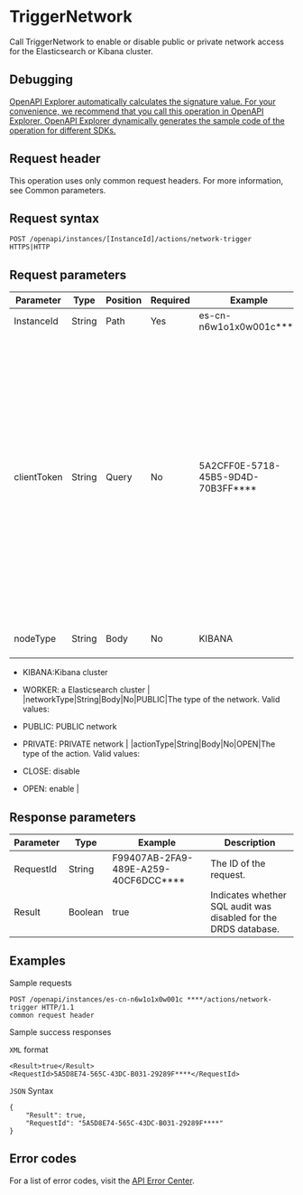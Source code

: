 # TriggerNetwork

Call TriggerNetwork to enable or disable public or private network access for the Elasticsearch or Kibana cluster.

## Debugging

[OpenAPI Explorer automatically calculates the signature value. For your convenience, we recommend that you call this operation in OpenAPI Explorer. OpenAPI Explorer dynamically generates the sample code of the operation for different SDKs.](https://api.aliyun.com/#product=elasticsearch&api=TriggerNetwork&type=ROA&version=2017-06-13)

## Request header

This operation uses only common request headers. For more information, see Common parameters.

## Request syntax

```
POST /openapi/instances/[InstanceId]/actions/network-trigger HTTPS|HTTP
```

## Request parameters

|Parameter|Type|Position|Required|Example|Description|
|---------|----|--------|--------|-------|-----------|
|InstanceId|String|Path|Yes|es-cn-n6w1o1x0w001c\*\*\*\*|The ID of the instance. |
|clientToken|String|Query|No|5A2CFF0E-5718-45B5-9D4D-70B3FF\*\*\*\*|This parameter is used to ensure the idempotence of the request. You can use the client to generate the value, but you must ensure that it is unique among different requests. The token can contain only ASCII characters and cannot exceed 64 characters in length. |
|nodeType|String|Body|No|KIBANA|The type of the instance. Valid values:

-   KIBANA:Kibana cluster
-   WORKER: a Elasticsearch cluster |
|networkType|String|Body|No|PUBLIC|The type of the network. Valid values:

-   PUBLIC: PUBLIC network
-   PRIVATE: PRIVATE network |
|actionType|String|Body|No|OPEN|The type of the action. Valid values:

-   CLOSE: disable
-   OPEN: enable |

## Response parameters

|Parameter|Type|Example|Description|
|---------|----|-------|-----------|
|RequestId|String|F99407AB-2FA9-489E-A259-40CF6DCC\*\*\*\*|The ID of the request. |
|Result|Boolean|true|Indicates whether SQL audit was disabled for the DRDS database. |

## Examples

Sample requests

```
POST /openapi/instances/es-cn-n6w1o1x0w001c ****/actions/network-trigger HTTP/1.1 
common request header
```

Sample success responses

`XML` format

```
<Result>true</Result>
<RequestId>5A5D8E74-565C-43DC-B031-29289F****</RequestId> 
```

`JSON` Syntax

```
{
    "Result": true,
    "RequestId": "5A5D8E74-565C-43DC-B031-29289F****"
}
```

## Error codes

For a list of error codes, visit the [API Error Center](https://error-center.alibabacloud.com/status/product/elasticsearch).

